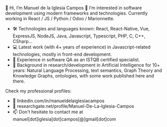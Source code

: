 👋 Hi, I’m Manuel de la Iglesia Campos
👀 I’m interested in software development using modern frameworks and technologies. Currently working in React / JS / Python / Odoo / Marionnette.
- 🛠️ Technologies and languages known: React, React-Native, Vue, ExpressJS, NodeJS, Java, Javascript, Typescript, PHP, C, C++, CSharp...
- 💻 Latest work (with 4+ years of experience) in Javascript-related technologies, mostly in front-end development.
- 🔎 Experience in software QA as an ISTQB certified specialist.
- 📖 Background in research/development in Artificial Intelligence for 10+ years: Natural Language Processing, text semantics, Graph Theory and Knowledge Graphs, ontologies, with some work published here and there. 

Check my professional profiles:
- 🌱 linkedin.com/in/manueldelaiglesiacampos
- 🌱 researchgate.net/profile/Manuel-De-La-Iglesia-Campos
- 📫 Don't hesitate to contact me at manuel[dot]iglesia[dot]campos[@]gmail[dot]com

<!---
manuel-delaiglesia/manuel-delaiglesia is a ✨ special ✨ repository because its `README.md` (this file) appears on your GitHub profile.
You can click the Preview link to take a look at your changes.
--->
